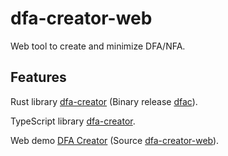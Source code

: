 # dfa-creator-web

Web tool to create and minimize DFA/NFA.

## Features

Rust library [dfa-creator](https://github.com/yyhhenry/dfa-creator) (Binary release [dfac](https://github.com/yyhhenry/dfa-creator/releases/latest)).

TypeScript library [dfa-creator](https://npmjs.com/package/dfa-creator).

Web demo [DFA Creator](https://dfac.pages.dev/) (Source [dfa-creator-web](https://github.com/yyhhenry/dfa-creator-web)).
